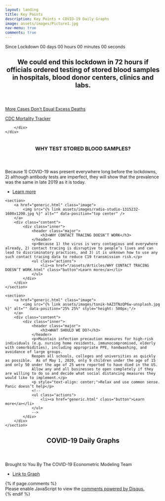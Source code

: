 ```yaml
---
layout: landing
title: Key Points
description: Key Points + COVID-19 Daily Graphs
image: assets/images/Picture1.jpg
nav-menu: true
comments: true
---
```

<!-- Main -->
<div id="main">

<!-- One -->
<section id="one">
	<div class="inner kpts-timer">
		<div class="countup" id="countup1">
			<span class="timeel timertitle">Since Lockdown</span>
			<div style="display: inline-block;">
				<span class="timeel days">00</span>
				<span class="timeel timeRefDays">days</span>
			</div> 
			<div style="display: inline-block;">
				<span class="timeel hours">00</span>
				<span class="timeel timeRefHours">hours</span>
			</div>
			<div style="display: inline-block;">
				<span class="timeel minutes">00</span>
				<span class="timeel timeRefMinutes">minutes</span>
			</div>
			<div style="display: inline-block;">
				<span class="timeel seconds">00</span>
				<span class="timeel timeRefSeconds">seconds</span>
			</div>
        </div>
		<header class="major">
			<h2>We could end this lockdown in 72 hours if officials ordered testing of stored blood samples in hospitals, blood donor centers, clinics and labs.</h2>
		</header>
		<div class="key-points">
                <a href="More Cases Don't Equal.html" class="button special red"><p class="no-margin">More Cases Don't Equal Excess Deaths</p><p class="no-margin">CDC Mortality Tracker</p></a>
				
        </div>
	</div>
</section>

<!-- Two -->
<section id="two" class="spotlights">
	<section>
		<a href="generic.html" class="image">
			<img src="{% link assets/images/operation-theatre-in-hospital-1524337.jpg %}" alt="" data-position="center center" />
		</a>
		<div class="content">
			<div class="inner">
				<header class="major">
					<h3>WHY TEST STORED BLOOD SAMPLES?</h3>
				</header>
				<p>Because 1) COVID-19 was present everywhere long before the lockdowns, 2) although antibody tests are imperfect, they will show that the prevalence was the same in late 2019 as it is today.</p>
				<ul class="actions">
					<li><a href="/assets/Articles/WHY%20TEST%20STORED%20BLOOD%20SAMPLES.html" class="button link">Learn more</a></li>
				</ul>
			</div>
		</div>
	</section>
    

	<section>
		<a href="generic.html" class="image">
			<img src="{% link assets/images/radio-studio-1315232-1600x1200.jpg %}" alt="" data-position="top center" />
		</a>
		<div class="content">
			<div class="inner">
				<header class="major">
					<h3>WHY CONTACT TRACING DOESN’T WORK</h3>
				</header>
				<p>Because 1) the virus is very contagious and everywhere already, 2) contact tracing is disruptive to people’s lives and can lead to discriminatory practices, and 3) it is unknown how to use any such contact tracing data to reduce C19 transmission risk.</p>
				<ul class="actions">
					<li><a href="/assets/Articles/WHY CONTACT TRACING DOESN’T WORK.html" class="button">Learn more</a></li>
				</ul>
			</div>
		</div>
	</section>

	<section>
		<a href="generic.html" class="image">
			<img src="{% link assets/images/tonik-hAZ3TNzQP6w-unsplash.jpg %}" alt="" data-position="25% 25%" style="height: 500px;"/>
		</a>
		<div class="content">
			<div class="inner">
				<header class="major">
					<h3>WHAT SHOULD WE DO?</h3>
				</header>
				<p>Maintain infection precaution measures for high-risk individuals (e.g. nursing home residents, immunocompromised, elderly with comorbidities), including appropriate PPE, handwashing, and avoidance of large groups.
                Reopen all schools, colleges and universities as quickly as possible.  As of May 1, 2020, only 9 children under the age of 15 and only 50 under the age of 25 were reported to have died in the US.
                Allow any and all businesses to open completely if they are willing to do so and decide what social distancing measures they would like to implement.</p>
                <p style="text-align: center;">Relax and use common sense.  Panic doesn’t help</p>
				<!--
                <ul class="actions">
					<li><a href="generic.html" class="button">Learn more</a></li>
				</ul>
                -->
			</div>
		</div>
	</section>

</section>

<!-- Three -->
<section id="three">
	<div class="inner">
		<header class="major">
			<h2>COVID-19 Daily Graphs</h2>
		</header>
		<p>Brought to You By The COVID-19 Econometric Modeling Team</p>
		<ul class="actions">
			<li><a href="https://joelhay.github.io/" class="button">Link to Graph</a></li>
		</ul>
	</div>
</section>
	{% if page.comments %}
		<div class="inner disqus">
			<div id="disqus_thread"></div>
			<script>
				var disqus_config = function () {
				this.page.url = '{{ page.url | absolute_url }}';  
				this.page.identifier = '{{ page.url }}'; 
				};
				(function() { // DON'T EDIT BELOW THIS LINE
				var d = document, s = d.createElement('script');
				s.src = 'https://joelhay-com.disqus.com/embed.js';
				s.setAttribute('data-timestamp', +new Date());
				(d.head || d.body).appendChild(s);
				})();
			</script>
			<noscript>Please enable JavaScript to view the <a href="https://disqus.com/?ref_noscript">comments powered by Disqus.</a></noscript>
		</div>                         
	{% endif %} 

</div>



